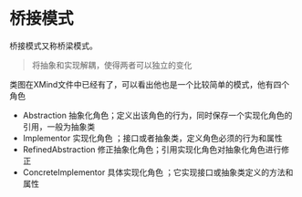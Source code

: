 # 桥接模式

桥接模式又称桥梁模式。

> 将抽象和实现解耦，使得两者可以独立的变化

类图在XMind文件中已经有了，可以看出他也是一个比较简单的模式，他有四个角色

* Abstraction 抽象化角色；定义出该角色的行为，同时保存一个实现化角色的引用，一般为抽象类
* Implementor 实现化角色 ；接口或者抽象类，定义角色必须的行为和属性
* RefinedAbstraction 修正抽象化角色；引用实现化角色对抽象化角色进行修正
* ConcreteImplementor 具体实现化角色 ；它实现接口或抽象类定义的方法和属性

